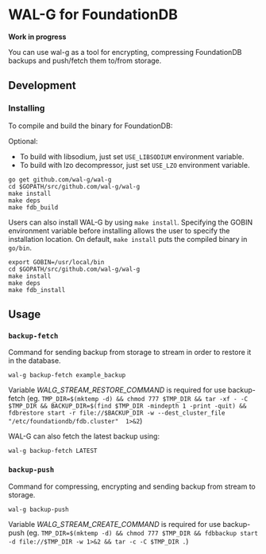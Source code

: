 # WAL-G for FoundationDB

**Work in progress**

You can use wal-g as a tool for encrypting, compressing FoundationDB backups and push/fetch them to/from storage.

Development
-----------
### Installing
To compile and build the binary for FoundationDB:

Optional:

- To build with libsodium, just set `USE_LIBSODIUM` environment variable.
- To build with lzo decompressor, just set `USE_LZO` environment variable.
```
go get github.com/wal-g/wal-g
cd $GOPATH/src/github.com/wal-g/wal-g
make install
make deps
make fdb_build
```
Users can also install WAL-G by using `make install`. Specifying the GOBIN environment variable before installing allows the user to specify the installation location. On default, `make install` puts the compiled binary in `go/bin`.
```
export GOBIN=/usr/local/bin
cd $GOPATH/src/github.com/wal-g/wal-g
make install
make deps
make fdb_install
```

Usage
-----

### ``backup-fetch``

Command for sending backup from storage to stream in order to restore it in the database.

```
wal-g backup-fetch example_backup
```

Variable _WALG_STREAM_RESTORE_COMMAND_ is required for use backup-fetch
(eg. ```TMP_DIR=$(mktemp -d) && chmod 777 $TMP_DIR && tar -xf - -C $TMP_DIR && BACKUP_DIR=$(find $TMP_DIR -mindepth 1 -print -quit) && fdbrestore start -r file://$BACKUP_DIR -w --dest_cluster_file "/etc/foundationdb/fdb.cluster"  1>&2```)

WAL-G can also fetch the latest backup using:

```
wal-g backup-fetch LATEST
```

### ``backup-push``

Command for compressing, encrypting and sending backup from stream to storage.

```
wal-g backup-push
```

Variable _WALG_STREAM_CREATE_COMMAND_ is required for use backup-push 
(eg. ```TMP_DIR=$(mktemp -d) && chmod 777 $TMP_DIR && fdbbackup start -d file://$TMP_DIR -w 1>&2 && tar -c -C $TMP_DIR .```)


